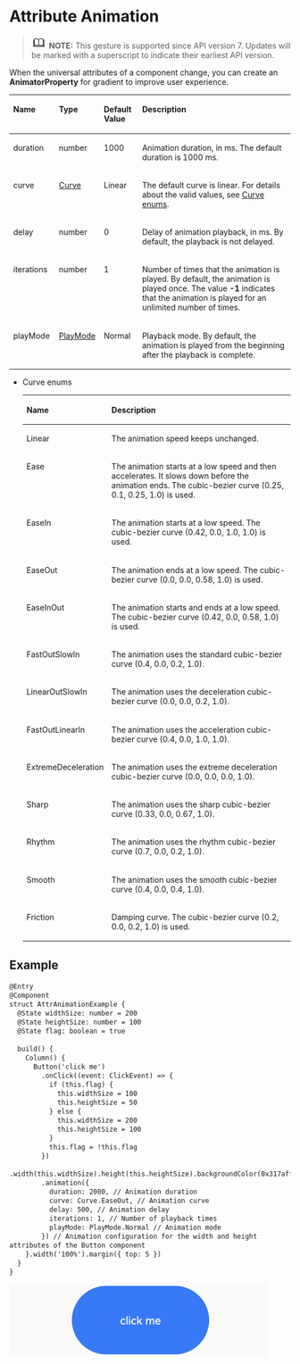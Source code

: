 # Attribute Animation<a name="EN-US_TOPIC_0000001192915094"></a>

>![](../../public_sys-resources/icon-note.gif) **NOTE:** 
>This gesture is supported since API version 7. Updates will be marked with a superscript to indicate their earliest API version.

When the universal attributes of a component change, you can create an  **AnimatorProperty**  for gradient to improve user experience.

<a name="table618mcpsimp"></a>
<table><thead align="left"><tr id="row625mcpsimp"><th class="cellrowborder" valign="top" width="16.21%" id="mcps1.1.5.1.1"><p id="p627mcpsimp"><a name="p627mcpsimp"></a><a name="p627mcpsimp"></a>Name</p>
</th>
<th class="cellrowborder" valign="top" width="15.980000000000002%" id="mcps1.1.5.1.2"><p id="p629mcpsimp"><a name="p629mcpsimp"></a><a name="p629mcpsimp"></a>Type</p>
</th>
<th class="cellrowborder" valign="top" width="13.630000000000003%" id="mcps1.1.5.1.3"><p id="p631mcpsimp"><a name="p631mcpsimp"></a><a name="p631mcpsimp"></a>Default Value</p>
</th>
<th class="cellrowborder" valign="top" width="54.18000000000001%" id="mcps1.1.5.1.4"><p id="p633mcpsimp"><a name="p633mcpsimp"></a><a name="p633mcpsimp"></a>Description</p>
</th>
</tr>
</thead>
<tbody><tr id="row634mcpsimp"><td class="cellrowborder" valign="top" width="16.21%" headers="mcps1.1.5.1.1 "><p id="p636mcpsimp"><a name="p636mcpsimp"></a><a name="p636mcpsimp"></a>duration</p>
</td>
<td class="cellrowborder" valign="top" width="15.980000000000002%" headers="mcps1.1.5.1.2 "><p id="p638mcpsimp"><a name="p638mcpsimp"></a><a name="p638mcpsimp"></a>number</p>
</td>
<td class="cellrowborder" valign="top" width="13.630000000000003%" headers="mcps1.1.5.1.3 "><p id="p640mcpsimp"><a name="p640mcpsimp"></a><a name="p640mcpsimp"></a>1000</p>
</td>
<td class="cellrowborder" valign="top" width="54.18000000000001%" headers="mcps1.1.5.1.4 "><p id="p642mcpsimp"><a name="p642mcpsimp"></a><a name="p642mcpsimp"></a>Animation duration, in ms. The default duration is 1000 ms.</p>
</td>
</tr>
<tr id="row643mcpsimp"><td class="cellrowborder" valign="top" width="16.21%" headers="mcps1.1.5.1.1 "><p id="p645mcpsimp"><a name="p645mcpsimp"></a><a name="p645mcpsimp"></a>curve</p>
</td>
<td class="cellrowborder" valign="top" width="15.980000000000002%" headers="mcps1.1.5.1.2 "><p id="p647mcpsimp"><a name="p647mcpsimp"></a><a name="p647mcpsimp"></a><a href="#li16621545614">Curve</a></p>
</td>
<td class="cellrowborder" valign="top" width="13.630000000000003%" headers="mcps1.1.5.1.3 "><p id="p649mcpsimp"><a name="p649mcpsimp"></a><a name="p649mcpsimp"></a>Linear</p>
</td>
<td class="cellrowborder" valign="top" width="54.18000000000001%" headers="mcps1.1.5.1.4 "><p id="p651mcpsimp"><a name="p651mcpsimp"></a><a name="p651mcpsimp"></a>The default curve is linear. For details about the valid values, see <a href="#table12144170154116">Curve enums</a>.</p>
</td>
</tr>
<tr id="row652mcpsimp"><td class="cellrowborder" valign="top" width="16.21%" headers="mcps1.1.5.1.1 "><p id="p654mcpsimp"><a name="p654mcpsimp"></a><a name="p654mcpsimp"></a>delay</p>
</td>
<td class="cellrowborder" valign="top" width="15.980000000000002%" headers="mcps1.1.5.1.2 "><p id="p656mcpsimp"><a name="p656mcpsimp"></a><a name="p656mcpsimp"></a>number</p>
</td>
<td class="cellrowborder" valign="top" width="13.630000000000003%" headers="mcps1.1.5.1.3 "><p id="p658mcpsimp"><a name="p658mcpsimp"></a><a name="p658mcpsimp"></a>0</p>
</td>
<td class="cellrowborder" valign="top" width="54.18000000000001%" headers="mcps1.1.5.1.4 "><p id="p660mcpsimp"><a name="p660mcpsimp"></a><a name="p660mcpsimp"></a>Delay of animation playback, in ms. By default, the playback is not delayed.</p>
</td>
</tr>
<tr id="row670mcpsimp"><td class="cellrowborder" valign="top" width="16.21%" headers="mcps1.1.5.1.1 "><p id="p672mcpsimp"><a name="p672mcpsimp"></a><a name="p672mcpsimp"></a>iterations</p>
</td>
<td class="cellrowborder" valign="top" width="15.980000000000002%" headers="mcps1.1.5.1.2 "><p id="p674mcpsimp"><a name="p674mcpsimp"></a><a name="p674mcpsimp"></a>number</p>
</td>
<td class="cellrowborder" valign="top" width="13.630000000000003%" headers="mcps1.1.5.1.3 "><p id="p676mcpsimp"><a name="p676mcpsimp"></a><a name="p676mcpsimp"></a>1</p>
</td>
<td class="cellrowborder" valign="top" width="54.18000000000001%" headers="mcps1.1.5.1.4 "><p id="p678mcpsimp"><a name="p678mcpsimp"></a><a name="p678mcpsimp"></a>Number of times that the animation is played. By default, the animation is played once. The value <strong id="b149936423520"><a name="b149936423520"></a><a name="b149936423520"></a>-1</strong> indicates that the animation is played for an unlimited number of times.</p>
</td>
</tr>
<tr id="row679mcpsimp"><td class="cellrowborder" valign="top" width="16.21%" headers="mcps1.1.5.1.1 "><p id="p681mcpsimp"><a name="p681mcpsimp"></a><a name="p681mcpsimp"></a>playMode</p>
</td>
<td class="cellrowborder" valign="top" width="15.980000000000002%" headers="mcps1.1.5.1.2 "><p id="p683mcpsimp"><a name="p683mcpsimp"></a><a name="p683mcpsimp"></a><a href="ts-appendix-enums.md#section2780178121714">PlayMode</a></p>
</td>
<td class="cellrowborder" valign="top" width="13.630000000000003%" headers="mcps1.1.5.1.3 "><p id="p685mcpsimp"><a name="p685mcpsimp"></a><a name="p685mcpsimp"></a>Normal</p>
</td>
<td class="cellrowborder" valign="top" width="54.18000000000001%" headers="mcps1.1.5.1.4 "><p id="p687mcpsimp"><a name="p687mcpsimp"></a><a name="p687mcpsimp"></a>Playback mode. By default, the animation is played from the beginning after the playback is complete.</p>
</td>
</tr>
</tbody>
</table>

-   <a name="li16621545614"></a>Curve enums

    <a name="table12144170154116"></a>
    <table><thead align="left"><tr id="row1314430184118"><th class="cellrowborder" valign="top" width="22.48%" id="mcps1.1.3.1.1"><p id="p1614414014416"><a name="p1614414014416"></a><a name="p1614414014416"></a>Name</p>
    </th>
    <th class="cellrowborder" valign="top" width="77.52%" id="mcps1.1.3.1.2"><p id="p1314415074113"><a name="p1314415074113"></a><a name="p1314415074113"></a>Description</p>
    </th>
    </tr>
    </thead>
    <tbody><tr id="row61441505417"><td class="cellrowborder" valign="top" width="22.48%" headers="mcps1.1.3.1.1 "><p id="p191443034117"><a name="p191443034117"></a><a name="p191443034117"></a>Linear</p>
    </td>
    <td class="cellrowborder" valign="top" width="77.52%" headers="mcps1.1.3.1.2 "><p id="p121447017412"><a name="p121447017412"></a><a name="p121447017412"></a>The animation speed keeps unchanged.</p>
    </td>
    </tr>
    <tr id="row20144801418"><td class="cellrowborder" valign="top" width="22.48%" headers="mcps1.1.3.1.1 "><p id="p17145110194110"><a name="p17145110194110"></a><a name="p17145110194110"></a>Ease</p>
    </td>
    <td class="cellrowborder" valign="top" width="77.52%" headers="mcps1.1.3.1.2 "><p id="p171454015415"><a name="p171454015415"></a><a name="p171454015415"></a>The animation starts at a low speed and then accelerates. It slows down before the animation ends. The cubic-bezier curve (0.25, 0.1, 0.25, 1.0) is used.</p>
    </td>
    </tr>
    <tr id="row914570194112"><td class="cellrowborder" valign="top" width="22.48%" headers="mcps1.1.3.1.1 "><p id="p714511012418"><a name="p714511012418"></a><a name="p714511012418"></a>EaseIn</p>
    </td>
    <td class="cellrowborder" valign="top" width="77.52%" headers="mcps1.1.3.1.2 "><p id="p101451704415"><a name="p101451704415"></a><a name="p101451704415"></a>The animation starts at a low speed. The cubic-bezier curve (0.42, 0.0, 1.0, 1.0) is used.</p>
    </td>
    </tr>
    <tr id="row414560184112"><td class="cellrowborder" valign="top" width="22.48%" headers="mcps1.1.3.1.1 "><p id="p1114590124110"><a name="p1114590124110"></a><a name="p1114590124110"></a>EaseOut</p>
    </td>
    <td class="cellrowborder" valign="top" width="77.52%" headers="mcps1.1.3.1.2 "><p id="p13145007410"><a name="p13145007410"></a><a name="p13145007410"></a>The animation ends at a low speed. The cubic-bezier curve (0.0, 0.0, 0.58, 1.0) is used.</p>
    </td>
    </tr>
    <tr id="row09402054112813"><td class="cellrowborder" valign="top" width="22.48%" headers="mcps1.1.3.1.1 "><p id="p7940185413286"><a name="p7940185413286"></a><a name="p7940185413286"></a>EaseInOut</p>
    </td>
    <td class="cellrowborder" valign="top" width="77.52%" headers="mcps1.1.3.1.2 "><p id="p159403543285"><a name="p159403543285"></a><a name="p159403543285"></a>The animation starts and ends at a low speed. The cubic-bezier curve (0.42, 0.0, 0.58, 1.0) is used.</p>
    </td>
    </tr>
    <tr id="row968074706"><td class="cellrowborder" valign="top" width="22.48%" headers="mcps1.1.3.1.1 "><p id="p668004506"><a name="p668004506"></a><a name="p668004506"></a>FastOutSlowIn</p>
    </td>
    <td class="cellrowborder" valign="top" width="77.52%" headers="mcps1.1.3.1.2 "><p id="p186801141202"><a name="p186801141202"></a><a name="p186801141202"></a>The animation uses the standard cubic-bezier curve (0.4, 0.0, 0.2, 1.0).</p>
    </td>
    </tr>
    <tr id="row7689991303"><td class="cellrowborder" valign="top" width="22.48%" headers="mcps1.1.3.1.1 "><p id="p46901197014"><a name="p46901197014"></a><a name="p46901197014"></a>LinearOutSlowIn</p>
    </td>
    <td class="cellrowborder" valign="top" width="77.52%" headers="mcps1.1.3.1.2 "><p id="p19690593012"><a name="p19690593012"></a><a name="p19690593012"></a>The animation uses the deceleration cubic-bezier curve (0.0, 0.0, 0.2, 1.0).</p>
    </td>
    </tr>
    <tr id="row929620312"><td class="cellrowborder" valign="top" width="22.48%" headers="mcps1.1.3.1.1 "><p id="p122961101218"><a name="p122961101218"></a><a name="p122961101218"></a>FastOutLinearIn</p>
    </td>
    <td class="cellrowborder" valign="top" width="77.52%" headers="mcps1.1.3.1.2 "><p id="p11296501511"><a name="p11296501511"></a><a name="p11296501511"></a>The animation uses the acceleration cubic-bezier curve (0.4, 0.0, 1.0, 1.0).</p>
    </td>
    </tr>
    <tr id="row3225344120"><td class="cellrowborder" valign="top" width="22.48%" headers="mcps1.1.3.1.1 "><p id="p17225342116"><a name="p17225342116"></a><a name="p17225342116"></a>ExtremeDeceleration</p>
    </td>
    <td class="cellrowborder" valign="top" width="77.52%" headers="mcps1.1.3.1.2 "><p id="p142251341112"><a name="p142251341112"></a><a name="p142251341112"></a>The animation uses the extreme deceleration cubic-bezier curve (0.0, 0.0, 0.0, 1.0).</p>
    </td>
    </tr>
    <tr id="row172861558115"><td class="cellrowborder" valign="top" width="22.48%" headers="mcps1.1.3.1.1 "><p id="p1828718551314"><a name="p1828718551314"></a><a name="p1828718551314"></a>Sharp</p>
    </td>
    <td class="cellrowborder" valign="top" width="77.52%" headers="mcps1.1.3.1.2 "><p id="p62876551111"><a name="p62876551111"></a><a name="p62876551111"></a>The animation uses the sharp cubic-bezier curve (0.33, 0.0, 0.67, 1.0).</p>
    </td>
    </tr>
    <tr id="row430245920118"><td class="cellrowborder" valign="top" width="22.48%" headers="mcps1.1.3.1.1 "><p id="p43029591216"><a name="p43029591216"></a><a name="p43029591216"></a>Rhythm</p>
    </td>
    <td class="cellrowborder" valign="top" width="77.52%" headers="mcps1.1.3.1.2 "><p id="p16302159914"><a name="p16302159914"></a><a name="p16302159914"></a>The animation uses the rhythm cubic-bezier curve (0.7, 0.0, 0.2, 1.0).</p>
    </td>
    </tr>
    <tr id="row1584139216"><td class="cellrowborder" valign="top" width="22.48%" headers="mcps1.1.3.1.1 "><p id="p10840318214"><a name="p10840318214"></a><a name="p10840318214"></a>Smooth</p>
    </td>
    <td class="cellrowborder" valign="top" width="77.52%" headers="mcps1.1.3.1.2 "><p id="p48410318212"><a name="p48410318212"></a><a name="p48410318212"></a>The animation uses the smooth cubic-bezier curve (0.4, 0.0, 0.4, 1.0).</p>
    </td>
    </tr>
    <tr id="row1878101152919"><td class="cellrowborder" valign="top" width="22.48%" headers="mcps1.1.3.1.1 "><p id="p15781171162917"><a name="p15781171162917"></a><a name="p15781171162917"></a>Friction</p>
    </td>
    <td class="cellrowborder" valign="top" width="77.52%" headers="mcps1.1.3.1.2 "><p id="p1378191102917"><a name="p1378191102917"></a><a name="p1378191102917"></a>Damping curve. The cubic-bezier curve (0.2, 0.0, 0.2, 1.0) is used.</p>
    </td>
    </tr>
    </tbody>
    </table>


## Example<a name="section137791934201313"></a>

```
@Entry
@Component
struct AttrAnimationExample {
  @State widthSize: number = 200
  @State heightSize: number = 100
  @State flag: boolean = true

  build() {
    Column() {
      Button('click me')
        .onClick((event: ClickEvent) => {
          if (this.flag) {
            this.widthSize = 100
            this.heightSize = 50
          } else {
            this.widthSize = 200
            this.heightSize = 100
          }
          this.flag = !this.flag
        })
        .width(this.widthSize).height(this.heightSize).backgroundColor(0x317aff)
        .animation({
          duration: 2000, // Animation duration
          curve: Curve.EaseOut, // Animation curve
          delay: 500, // Animation delay
          iterations: 1, // Number of playback times
          playMode: PlayMode.Normal // Animation mode
        }) // Animation configuration for the width and height attributes of the Button component
    }.width('100%').margin({ top: 5 })
  }
}
```

![](figures/attranimation.gif)

